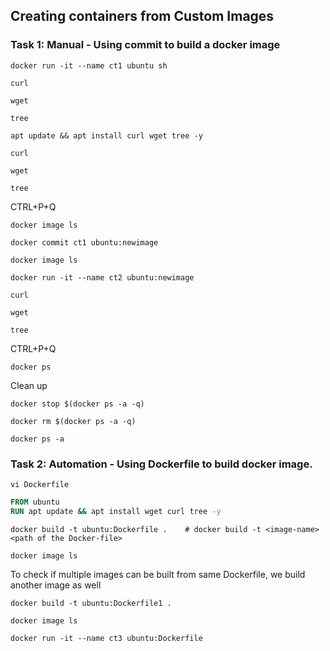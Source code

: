 ## Creating containers from Custom Images
### Task 1: Manual - Using commit to build a docker image
```
docker run -it --name ct1 ubuntu sh
```
```
curl
```
```
wget
```
```
tree
```
```
apt update && apt install curl wget tree -y
```
```
curl
```
```
wget
```
```
tree
```
CTRL+P+Q
```
docker image ls
```
```
docker commit ct1 ubuntu:newimage
```
```
docker image ls
```
```
docker run -it --name ct2 ubuntu:newimage
```
```
curl
```
```
wget
```
```
tree
```
CTRL+P+Q
```
docker ps 
```
Clean up
```
docker stop $(docker ps -a -q)
```
```
docker rm $(docker ps -a -q)
```
```
docker ps -a
```

### Task 2: Automation - Using Dockerfile to build docker image.
```
vi Dockerfile
```
```Dockerfile
FROM ubuntu
RUN apt update && apt install wget curl tree -y
```
```
docker build -t ubuntu:Dockerfile .    # docker build -t <image-name> <path of the Docker-file>
```
```
docker image ls
```
To check if multiple images can be built from same Dockerfile, we build another image as well
```
docker build -t ubuntu:Dockerfile1 .
```
```
docker image ls
```
```
docker run -it --name ct3 ubuntu:Dockerfile
```
